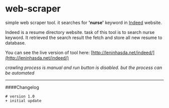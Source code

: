web-scraper
===========

simple web scraper tool. it searches for **'nurse'** keyword in [Indeed](http://indeed.com/) website. 

Indeed is a resume directory website. task of this tool is to search nurse keyword. It retrieved the search result the fetch and store all new resume to database.

You can see the live version of tool here: [http://leninhasda.net/indeed/](http://leninhasda.net/indeed/)

*crawling process is manual and run button is disabled. but the process can be automated*

-------------------------

####Changelog

    # version 1.0
    + initial update
